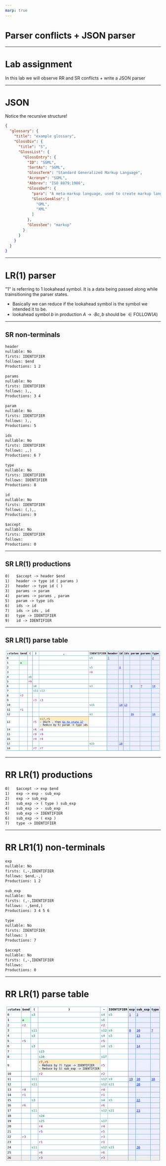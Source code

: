 ```yaml
---
marp: true
---
```

# Parser conflicts + JSON parser


---

# Lab assignment

In this lab we will observe RR and SR conflicts + write a JSON parser

---

# JSON

Notice the recursive structure!

```json
{
  "glossary": {
    "title": "example glossary",
    "GlossDiv": {
      "title": "S",
      "GlossList": {
        "GlossEntry": {
          "ID": "SGML",
          "SortAs": "SGML",
          "GlossTerm": "Standard Generalized Markup Language",
          "Acronym": "SGML",
          "Abbrev": "ISO 8879:1986",
          "GlossDef": {
            "para": "A meta-markup language, used to create markup languages such as DocBook.",
            "GlossSeeAlso": [
              "GML",
              "XML"
            ]
          },
          "GlossSee": "markup"
        }
      }
    }
  }
}
```

---

# LR(1) parser

"1" is referring to 1 lookahead symbol. It is a data being passed along while trainsitioning the parser states.

- Basically we can reduce if the lookahead symbol is the symbol we intended it to be.
- lookahead symbol $b$ in production $A \to \cdot B c, b$ should be $\in \text{FOLLOW}(A)$

---

## SR non-terminals

```text
header
nullable: No
firsts: IDENTIFIER
follows: $end
Productions: 1 2

params
nullable: No
firsts: IDENTIFIER
follows: ),,
Productions: 3 4

param
nullable: No
firsts: IDENTIFIER
follows: ),,
Productions: 5

ids
nullable: No
firsts: IDENTIFIER
follows: ,,)
Productions: 6 7

type
nullable: No
firsts: IDENTIFIER
follows: IDENTIFIER
Productions: 8

id
nullable: No
firsts: IDENTIFIER
follows: (,),,
Productions: 9

$accept
nullable: No
firsts: IDENTIFIER
follows:
Productions: 0
```

---


## SR LR(1) productions

```text
0)   $accept -> header $end
1)   header -> type id ( params )
2)   header -> type id ( )
3)   params -> param
4)   params -> params , param
5)   param -> type ids
6)   ids -> id
7)   ids -> ids , id
8)   type -> IDENTIFIER
9)   id -> IDENTIFIER
```

---

## SR LR(1) parse table

![height:15cm](sr-parse-table.png)

<!--
SR Solution

The SR conflict is arisen after ','. Parser with one lookahead does not know whether it
should reduce to eliminate params non-terminal
    reduce via:
        param -> type ids
    when ids have definition:
        ids -> id
    and this params definiton was used:
        params -> params ',' param

OR we are still working on ids
    shift via definiton:
        ids -> ids ',' id

The solution is to remove production:
    param : type ids
-->

---

# RR LR(1) productions

```text
0)   $accept -> exp $end
1)   exp -> exp - sub_exp
2)   exp -> sub_exp
3)   sub_exp -> ( type ) sub_exp
4)   sub_exp -> - sub_exp
5)   sub_exp -> IDENTIFIER
6)   sub_exp -> ( exp )
7)   type -> IDENTIFIER
```

---

# RR LR1(1) non-terminals

```text
exp
nullable: No
firsts: (,-,IDENTIFIER
follows: $end,-,)
Productions: 1 2

sub_exp
nullable: No
firsts: (,-,IDENTIFIER
follows: -,$end,)
Productions: 3 4 5 6

type
nullable: No
firsts: IDENTIFIER
follows: )
Productions: 7

$accept
nullable: No
firsts: (,-,IDENTIFIER
follows:
Productions: 0
```

---

# RR LR(1) parse table

![height:15cm](rr-parse-table.png)

<!--
We don't know after seeing:
    ( IDENTIFIER )

Whether we should reduce it to:
    type -> IDENTIFIER
    >> expr -> sub_type -> ( type ) sub_exp -> ( IDENTIFIER ) sub_type

    sub_exp -> IDENTIFIER
    >> expr -> sub_expr -> ( expr ) -> ( sub_expr ) -> ( IDENTIFIER )

The solution is to remove production:
    type : IDENTIFIER
-->